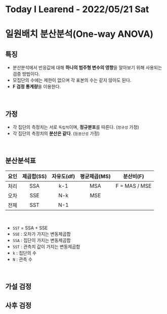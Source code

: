 # Today I Learend - 2022/05/21 Sat

# 일원배치 분산분석(One-way ANOVA)
## 특징
- 분산분석에서 반응값에 대해 **하나의 범주형 변수의 영향**을 알아보기 위해 사용되는 검증 방법이다.
- 모집단의 수에는 제한이 없으며 각 표본의 수는 같지 않아도 된다.
- **F 검정 통계량**을 이용한다.
<br>

## 가정
- 각 집단의 측정치는 서로 `독립적`이며, **정규분포**를 따른다. (`정규성` 가정)
- 각 집단의 측정치의 **분산은 같다**. (`등분산성` 가정)
<br>

## 분산분석표
|요인|제곱합(SS)|자유도(df)|평균제곱(MS)|분산비(F)|
|:---:|:---:|:---:|:---:|:---:|
|처리|SSA|k-1|MSA|F = MAS / MSE|
|오차|SSE|N-k|MSE||
|전체|SST|N-1|||
<br>

- `SST` = SSA + SSE
- `SSE` : 오차가 가지는 변동제곱합
- `SSA` : 집단이 가지는 변동제곱합
- `SST` : 관측치 값이 가지는 변동제곱합
- `k` : 집단의 수
- `N` : 관측 수
<br>

## 가설 검정


## 사후 검정
